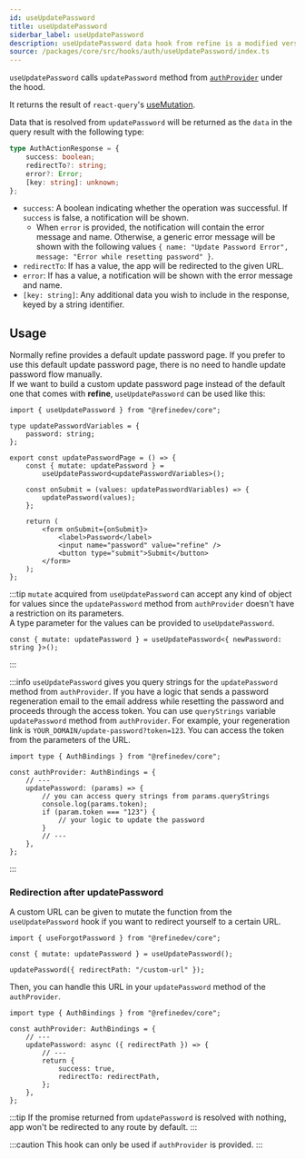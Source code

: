 ```yaml
---
id: useUpdatePassword
title: useUpdatePassword
siderbar_label: useUpdatePassword
description: useUpdatePassword data hook from refine is a modified version of react-query's useMutation for registration.
source: /packages/core/src/hooks/auth/useUpdatePassword/index.ts
---
```


`useUpdatePassword` calls `updatePassword` method from [`authProvider`](/api-reference/core/providers/auth-provider.md) under the hood.

It returns the result of `react-query`'s [useMutation](https://react-query.tanstack.com/reference/useMutation).

Data that is resolved from `updatePassword` will be returned as the `data` in the query result with the following type:

```ts
type AuthActionResponse = {
    success: boolean;
    redirectTo?: string;
    error?: Error;
    [key: string]: unknown;
};
```

-   `success`: A boolean indicating whether the operation was successful. If `success` is false, a notification will be shown.
    -   When `error` is provided, the notification will contain the error message and name. Otherwise, a generic error message will be shown with the following values `{ name: "Update Password Error", message: "Error while resetting password" }`.
-   `redirectTo`: If has a value, the app will be redirected to the given URL.
-   `error`: If has a value, a notification will be shown with the error message and name.
-   `[key: string]`: Any additional data you wish to include in the response, keyed by a string identifier.

## Usage

Normally refine provides a default update password page. If you prefer to use this default update password page, there is no need to handle update password flow manually.  
If we want to build a custom update password page instead of the default one that comes with **refine**, `useUpdatePassword` can be used like this:

```tsx title="pages/customupdatePasswordPage"
import { useUpdatePassword } from "@refinedev/core";

type updatePasswordVariables = {
    password: string;
};

export const updatePasswordPage = () => {
    const { mutate: updatePassword } =
        useUpdatePassword<updatePasswordVariables>();

    const onSubmit = (values: updatePasswordVariables) => {
        updatePassword(values);
    };

    return (
        <form onSubmit={onSubmit}>
            <label>Password</label>
            <input name="password" value="refine" />
            <button type="submit">Submit</button>
        </form>
    );
};
```

:::tip
`mutate` acquired from `useUpdatePassword` can accept any kind of object for values since the `updatePassword` method from `authProvider` doesn't have a restriction on its parameters.  
A type parameter for the values can be provided to `useUpdatePassword`.

```tsx
const { mutate: updatePassword } = useUpdatePassword<{ newPassword: string }>();
```

:::

:::info
`useUpdatePassword` gives you query strings for the `updatePassword` method from `authProvider`. If you have a logic that sends a password regeneration email to the email address while resetting the password and proceeds through the access token. You can use `queryStrings` variable `updatePassword` method from `authProvider`. For example, your regeneration link is `YOUR_DOMAIN/update-password?token=123`. You can access the token from the parameters of the URL.

```tsx
import type { AuthBindings } from "@refinedev/core";

const authProvider: AuthBindings = {
    // ---
    updatePassword: (params) => {
        // you can access query strings from params.queryStrings
        console.log(params.token);
        if (param.token === "123") {
            // your logic to update the password
        }
        // ---
    },
};
```

:::

### Redirection after updatePassword

A custom URL can be given to mutate the function from the `useUpdatePassword` hook if you want to redirect yourself to a certain URL.

```tsx
import { useForgotPassword } from "@refinedev/core";

const { mutate: updatePassword } = useUpdatePassword();

updatePassword({ redirectPath: "/custom-url" });
```

Then, you can handle this URL in your `updatePassword` method of the `authProvider`.

```tsx
import type { AuthBindings } from "@refinedev/core";

const authProvider: AuthBindings = {
    // ---
    updatePassword: async ({ redirectPath }) => {
        // ---
        return {
            success: true,
            redirectTo: redirectPath,
        };
    },
};
```

:::tip
If the promise returned from `updatePassword` is resolved with nothing, app won't be redirected to any route by default.
:::

:::caution
This hook can only be used if `authProvider` is provided.
:::
